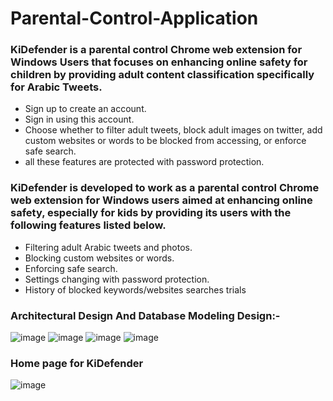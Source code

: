 # Parental-Control-Application
### KiDefender is a parental control Chrome web extension for Windows Users that focuses on enhancing online safety for children by providing adult content classification specifically for Arabic Tweets. ###
- Sign up to create an account. 
- Sign in using this account. 
- Choose whether to filter adult tweets, block adult images on twitter, add custom websites or words to be blocked from accessing, or enforce safe search.
- all these features are protected with password protection.
### KiDefender is developed to work as a parental control Chrome web extension for Windows users aimed at enhancing online safety, especially for kids by providing its users with the following features listed below. ###
- Filtering adult Arabic tweets and photos.
- Blocking custom websites or words.
- Enforcing safe search. 
- Settings changing with password protection.
- History of blocked keywords/websites searches trials
### Architectural Design And Database Modeling Design:- ###
![image](https://github.com/ziadalbana/Parental-Control-Application/assets/58531158/8ddb14e0-d4aa-4995-a0b7-dd1e0096bd84)
![image](https://github.com/ziadalbana/Parental-Control-Application/assets/58531158/587a1d5a-c339-4919-9542-61d58ef91eeb)
![image](https://github.com/ziadalbana/Parental-Control-Application/assets/58531158/67509e70-3135-4ef6-9eae-efa325c070c1)
![image](https://github.com/ziadalbana/Parental-Control-Application/assets/58531158/b17e06e3-f056-470a-a5c2-b2072996f734)
### Home page for KiDefender ###
![image](https://github.com/ziadalbana/Parental-Control-Application/assets/58531158/b020dd79-37f0-4e23-98a8-22ffdbd19638)


